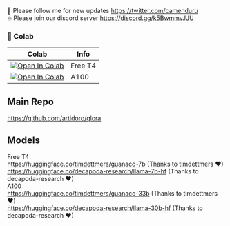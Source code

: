 🐣 Please follow me for new updates https://twitter.com/camenduru <br />
🔥 Please join our discord server https://discord.gg/k5BwmmvJJU

### 🦒 Colab

| Colab | Info
| --- | --- |
[![Open In Colab](https://colab.research.google.com/assets/colab-badge.svg)](https://colab.research.google.com/github/camenduru/guanaco-colab/blob/main/guanaco_7b_colab.ipynb) | Free T4
[![Open In Colab](https://colab.research.google.com/assets/colab-badge.svg)](https://colab.research.google.com/github/camenduru/guanaco-colab/blob/main/guanaco_33b_colab.ipynb) | A100

## Main Repo
https://github.com/artidoro/qlora

## Models
Free T4  <br />
https://huggingface.co/timdettmers/guanaco-7b (Thanks to timdettmers ❤) <br />
https://huggingface.co/decapoda-research/llama-7b-hf  (Thanks to decapoda-research ❤) <br />
A100  <br />
https://huggingface.co/timdettmers/guanaco-33b  (Thanks to timdettmers ❤) <br />
https://huggingface.co/decapoda-research/llama-30b-hf  (Thanks to decapoda-research ❤) <br />

